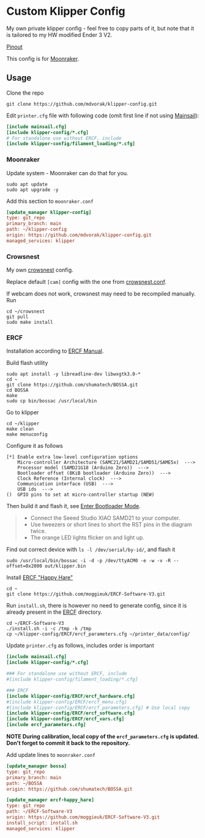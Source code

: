 # Custom Klipper Config

My own private klipper config - feel free to copy parts of it, but note that it is tailored to my HW modified Ender 3 V2.

[Pinout](./_PINOUT.md)

This config is for [Moonraker](https://moonraker.readthedocs.io/en/latest/).

## Usage

Clone the repo

```shell
git clone https://github.com/mdvorak/klipper-config.git
```

Edit `printer.cfg` file with following code (omit first line if not using [Mainsail](https://github.com/mainsail-crew/mainsail-config#readme)):

```ini
[include mainsail.cfg]
[include klipper-config/*.cfg]
# For standalone use without ERCF, include
[include klipper-config/filament_loading/*.cfg]
```

### Moonraker

Update system - Moonraker can do that for you.

```shell
sudo apt update
sudo apt upgrade -y
```

Add this section to `moonraker.conf`

```ini
[update_manager klipper-config]
type: git_repo
primary_branch: main
path: ~/klipper-config
origin: https://github.com/mdvorak/klipper-config.git
managed_services: klipper
```

### Crowsnest

My own [crowsnest](https://github.com/mainsail-crew/crowsnest#readme) config.

Replace default `[cam]` config with the one from [crowsnest.conf](./crowsnest.conf).

If webcam does not work, crowsnest may need to be recompiled manually. Run

```shell
cd ~/crowsnest
git pull
sudo make install
```

### ERCF

Installation according to [ERCF Manual](https://raw.githubusercontent.com/EtteGit/EnragedRabbitProject/no_toolhead_sensor/Documentation/ERCF_Manual.pdf).

Build flash utility

```shell
sudo apt install -y libreadline-dev libwxgtk3.0-*
cd ~
git clone https://github.com/shumatech/BOSSA.git
cd BOSSA
make
sudo cp bin/bossac /usr/local/bin
```

Go to klipper

```shell
cd ~/klipper
make clean
make menuconfig
```

Configure it as follows

```
[*] Enable extra low-level configuration options
    Micro-controller Architecture (SAMC21/SAMD21/SAMD51/SAME5x)  --->
    Processor model (SAMD21G18 (Arduino Zero))  --->
    Bootloader offset (8KiB bootloader (Arduino Zero))  --->
    Clock Reference (Internal clock)  --->
    Communication interface (USB)  --->
    USB ids  --->
()  GPIO pins to set at micro-controller startup (NEW)
```

Then build it and flash it, see [Enter Bootloader Mode](https://wiki.seeedstudio.com/Seeeduino-XIAO/#enter-bootloader-mode).

> * Connect the Seeed Studio XIAO SAMD21 to your computer.
> * Use tweezers or short lines to short the RST pins in the diagram twice.
> * The orange LED lights flicker on and light up.

Find out correct device with `ls -l /dev/serial/by-id/`, and flash it

```shell
sudo /usr/local/bin/bossac -i -d -p /dev/ttyACM0 -e -w -v -R --offset=0x2000 out/klipper.bin
```

Install [ERCF "Happy Hare"](https://github.com/moggieuk/ERCF-Software-V3)

```shell
cd ~
git clone https://github.com/moggieuk/ERCF-Software-V3.git
```

Run `install.sh`, there is however no need to generate config, since it is already present in the [ERCF](./ERCF) directory.

```shell
cd ~/ERCF-Software-V3
./install.sh -i -c /tmp -k /tmp
cp ~/klipper-config/ERCF/ercf_parameters.cfg ~/printer_data/config/
```

Update `printer.cfg` as follows, includes order is important

```ini
[include mainsail.cfg]
[include klipper-config/*.cfg]

### For standalone use without ERCF, include
#[include klipper-config/filament_loading/*.cfg]

### ERCF
[include klipper-config/ERCF/ercf_hardware.cfg]
#[include klipper-config/ERCF/ercf_menu.cfg]
#[include klipper-config/ERCF/ercf_parameters.cfg] # Use local copy
[include klipper-config/ERCF/ercf_software.cfg]
[include klipper-config/ERCF/ercf_vars.cfg]
[include ercf_parameters.cfg]
```

**NOTE During calibration, local copy of the `ercf_parameters.cfg` is updated. Don't forget to commit it back to the repository.**

Add update lines to `moonraker.conf`

```ini
[update_manager bossa]
type: git_repo
primary_branch: main
path: ~/BOSSA
origin: https://github.com/shumatech/BOSSA.git

[update_manager ercf-happy_hare]
type: git_repo
path: ~/ERCF-Software-V3
origin: https://github.com/moggieuk/ERCF-Software-V3.git
install_script: install.sh
managed_services: klipper
```
